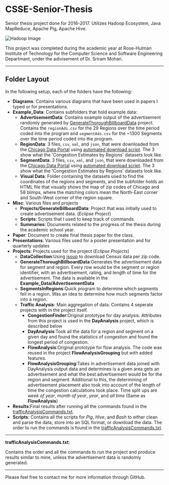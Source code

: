 # CSSE-Senior-Thesis
Senior thesis project done for 2016-2017. Utilizes Hadoop Ecosystem, Java MapReduce, Apache Pig, Apache Hive. 

![Hadoop Image](https://upload.wikimedia.org/wikipedia/commons/thumb/0/0e/Hadoop_logo.svg/664px-Hadoop_logo.svg.png)

This project was completed during the academic year at Rose-Hulman Institute of Technology for the Computer Science and Software Engineering Departmant, under the adivisement of Dr. Sriram Mohan. 

------------------------------------------------------------

## Folder Layout

In the following setup, each of the folders have the following:
- **Diagrams**: Contains various diagrams that have been used in papers I typed or for presentations. 
- **Example_Data**: Contains subfolders that hold example data:
  - **AdvertisementData**: Contains example output of the advertisement randomly generated by [GenerateThoroughBillboardData](https://github.com/gateslm/CSSE-Senior-Thesis/tree/master/Projects/GenerateThoroughBillboardData) project. Contains the `regionAds.csv` for the 29 Regions over the time period coded into the program and `segmentAds.csv` for the ~1300 Segments over the time period coded into the program. 
  - **RegionData**: 3 files, `csv`, `xml`, and `json`, that were downloaded from the [Chicago Data Portal](https://data.cityofchicago.org/Transportation/Chicago-Traffic-Tracker-Congestion-Estimates-by-Re/t2qc-9pjd) using [automated download script](https://github.com/gateslm/CSSE-Senior-Thesis/blob/master/Scripts/automatedRun.sh). The 3 show what the 'Congestion Estimates by Regions' datasets look like.
  - **SegmentData**: 3 files, `csv`, `xml`, and `json`, that were downloaded from the [Chicago Data Portal](https://data.cityofchicago.org/Transportation/Chicago-Traffic-Tracker-Congestion-Estimates-by-Se/n4j6-wkkf) using [automated download script](https://github.com/gateslm/CSSE-Senior-Thesis/blob/master/Scripts/automatedRun.sh). The 3 show what the 'Congestion Estimates by Regions' datasets look like.
  - **Visual Data**: Folder containing the datasets used to find the coordinates of the regions and segments, and the subfolder holds an HTML file that visually shows the map of zip codes of Chicago and 58 blimps, where the matching colors mean the North-East corner and South-West corner of the region square. 
- **Misc**: Various files and projects
  - **Projects/GenerateBillboardData**: Project that was initially used to create advertisement data. (*Eclipse Project*)
  - **Scripts**: Scripts that I used to keep track of commands. 
  - **Summaries**: Documents related to the progress of the thesis during the academic school year. 
- **Paper**: Document to create final thesis paper for the class.
- **Presentations**: Various files used for a poster presentation and for quarterly updates
- **Projects**: Projects used for the project (*Eclipse Projects*)
  - **DataCollection**:Using [jsoup](https://jsoup.org/) to download Census data per zip code.
  - **GenerateThoroughBillboardData**:Generates the advertisement data for segment and region. Every row would be the segment or region identifier, with an advertisement, rating, and length of time for the advertisement. The data is available in the **Example_Data/AdvertisementData**
  - **SegmentsInRegions**:Quick program to determine which segments fell in a region. Was an idea to determine how much segments factor into a  region.
  - **Traffic Analysis**: Main aggregation of data. Contains 4 seperate projects with in the project itself.
    - **CongestionFinder**:Original prototype for day analysis. Attributes from this project is used in the **DayAnalysis** project, which is described below
    - **DayAnalysis**:Took all the data for a region and segment on a given day and found the statistics of congestion and found the longest period of congestion.
    - **FlowAnalysis**:Original prototype for flow analysis. The code was reused in the project **FlowAnalysisGrouping** but with added features.
    - **FlowAnalysisGrouping**:Takes in advertisement data joined with DayAnalysis output data and determines is a given area gets an advertisement and what the best advertisement would be for the region and segment. Additional to this, the determining of advertisement placement also took into account of the length of time the congestion calculations took place. Time split ups are *week of year*, *month of year*, *year*, and *all time* (Same as **FlowAnalysis**)
- **Results**:Final results after running all the commands found in the [trafficAnalysisCommands.txt](https://github.com/gateslm/CSSE-Senior-Thesis/blob/master/trafficAnalysisCommands.txt).
- **Scripts**: Contains all the scripts for *Pig*, *Hive*, and *Bash* to either clean and parse the data, store into an SQL format, or download the data. The order to run the commands is found in the [trafficAnalysisCommands.txt](https://github.com/gateslm/CSSE-Senior-Thesis/blob/master/trafficAnalysisCommands.txt).

------------------------------------------------------------

**trafficAnalysisCommands.txt**:

Contains the order and all the commands to run the project and produce results similar to mine, unless the advertisement data is randomly generated. 

------------------------------------------------------------

Please feel free to contact me for more information through GitHub. 
